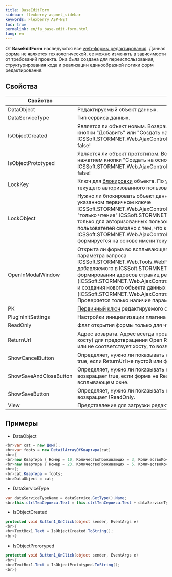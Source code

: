 ```yaml
---
title: BaseEditForm
sidebar: flexberry-aspnet_sidebar
keywords: Flexberry ASP-NET
toc: true
permalink: en/fa_base-edit-form.html
lang: en
---
```


От **BaseEditForm** наследуются все [web-формы редактирования](fa_editform.html). Данная форма не является технологической, ее можно изменять в зависимости от требований проекта.
Она была создана для переиспользования, структурирования кода и реализации единообразной логики форм редактирования.

## Свойства

|Свойство|Описание|
|---|---|
| DataObject | Редактируемый объект данных.|
| DataServiceType| Тип сервиса данных.|
| IsObjectCreated| Является ли объект новым.  Возвращает true в случае, когда объект создан нажатием кнопки "Добавить" или "Создать на основе".  В ICSSoft.STORMNET.Web.AjaxControls.Forms.BaseEditForm<T>.Preload() всегда возвращает false! | 
| IsObjectPrototyped| Является ли объект [прототипом](http://wiki.ics.perm.ru/DataObjectPrototype.ashx).  Возвращает true в случае, когда объект создан нажатием кнопки "Создать на основе".  В ICSSoft.STORMNET.Web.AjaxControls.Forms.BaseEditForm<T>.Preload() всегда возвращает false!|
| LockKey| Ключ для [блокировки](fw_read-only-win.html) объекта.  По умолчанию блокировка происходит по имени текущего авторизованного пользователя.|
| LockObject | Нужно ли блокировать объект данных.  По умолчанию блокировка включена при указанном первичном ключе ICSSoft.STORMNET.Web.AjaxControls.Forms.BaseEditForm<T>.PK, при выключенном режиме "только чтение" ICSSoft.STORMNET.Web.AjaxControls.Forms.BaseEditForm<T>.ReadOnly и только для авторизованных пользователей.  Требование авторизованности пользователей связано с тем, что ключ блокировки ICSSoft.STORMNET.Web.AjaxControls.Forms.BaseEditForm<T>.LockKey по умолчанию формируется на основе имени текущего авторизованного пользователя.|
| OpenInModalWindow | Открыта ли форма во всплывающем окне.  По умолчанию определяется на основе параметра запроса ICSSoft.STORMNET.Web.Tools.WebParamController.OpenedInNewWindowParamName, добавляемого в ICSSoft.STORMNET.Web.AjaxControls.WebObjectListView при формировании адресов страниц редактирования (ICSSoft.STORMNET.Web.AjaxControls.WebObjectListView.GetRealEditPage(System.String)) и создания нового объекта данных (ICSSoft.STORMNET.Web.AjaxControls.WebObjectListView.GetRealAddPage()).  Проверяется только наличие параметра. | 
| PK| [Первичный ключ](fo_primary-keys-objects.html) редактируемого объекта.|  
| PluginInitSettings | Настройки инициализации плагина формы редактирования.|
| ReadOnly | Флаг открытия формы только для чтения.|
| ReturnUrl | Адрес возврата.  Адрес всегда проверяется на "локальность" (соответствие текущему хосту) для предотвращения Open Redirection Attack.  Если адрес возврата отсутствует или не соответствует хосту, то возвращается адрес до корня сервера.|
| ShowCancelButton | Определяет, нужно ли показывать кнопку "Закрыть". В базовой реализации возвращает true, если ReturnUrl не пустой или форма открыта во всплывающем окне.|
| ShowSaveAndCloseButton | Определяет, нужно ли показывать кнопку "Сохранить и закрыть". В базовой реализации возвращает true, если форма не ReadOnly и ReturnUrl не пустой или форма открыта во всплывающем окне.|
| ShowSaveButton | Определяет, нужно ли показывать кнопку "Сохранить". В базовой реализации возвращает !ReadOnly.|
| View | Представление для загрузки редактируемых данных.|

## Примеры

* DataObject

```csharp
<br>var cat = new Дом();
<br>var foots = new DetailArrayOfКвартира(cat)
<br>{
<br>new Квартира { Номер = 10, КоличествоПроживающих = 3, КоличествоКомнат = 2 },
<br>new Квартира { Номер = 23, КоличествоПроживающих = 5, КоличествоКомнат = 4 },
<br>};
<br>cat.Квартира = foots;
<br>DataObject = cat;
```

* DataServiceType

```csharp
var dataServiceTypeName = dataService.GetType().Name;
<br>this.ctrlТипСервиса.Text = this.ctrlТипСервиса.Text + dataServiceTypeName;
```

* IsObjectCreated 

```csharp
protected void Button1_OnClick(object sender, EventArgs e)
<br>{
<br>TextBox1.Text = IsObjectCreated.ToString();
<br>}
```

* IsObjectProroryped

```csharp
protected void Button1_OnClick(object sender, EventArgs e)
<br>{
<br>TextBox1.Text = IsObjectPrototyped.ToString();
<br>}
```
